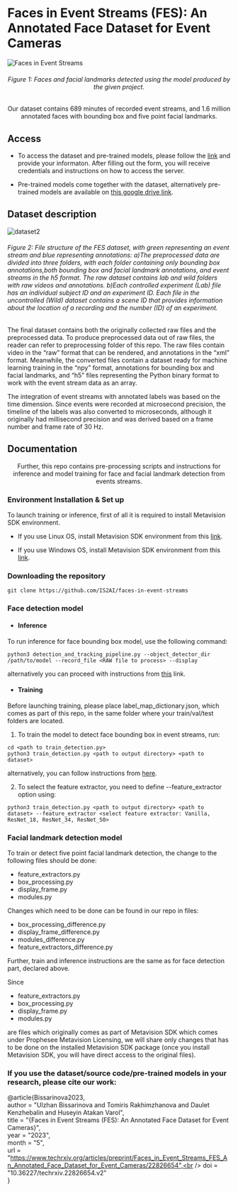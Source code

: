 # Faces in Event Streams (FES): An Annotated Face Dataset for Event Cameras
![Faces in Event Streams](https://user-images.githubusercontent.com/5821328/212868401-00f986d8-6bcf-44be-9d76-5bac4b6f21d7.png)
<h6><p align="center"> Figure 1: Faces and facial landmarks detected using the model produced by the given project.</p></h6>

<p align="center"> Our dataset contains 689 minutes of recorded event streams, and 1.6 million annotated faces with bounding box and five point facial landmarks. </p>

## Access
- To access the dataset and pre-trained models, please follow the [link]( https://forms.gle/R7WHmVueCoyvYvrY9) and provide your informaton.
 After filling out the form, you will receive credentials and instructions on how to access the server.

- Pre-trained models come together with the dataset, alternatively pre-trained models are available on [this google drive link](https://drive.google.com/drive/folders/1I2l-_-RmRLAaS6DF9OfCfq9-VmvrgETQ?usp=share_link).

## Dataset description
![dataset2](https://github.com/IS2AI/faces-in-event-streams/assets/102503259/b33a16cf-d5d3-4658-bfa9-3f1028cbc79e)
<h6>Figure 2: File structure of the FES dataset, with green representing an event stream and blue representing annotations: a)The preprocessed data are divided into three folders, with each folder containing only bounding box annotations,both bounding box and facial landmark annotations, and event streams in the h5 format. The raw dataset contains lab and wild folders with raw videos and annotations. b)Each controlled experiment (Lab) file has an individual subject ID and an experiment ID. Each file in the uncontrolled (Wild) dataset contains a scene ID that provides information about the location of a recording and the number (ID) of an experiment.</h6>

The final dataset contains both the originally collected raw files and the preprocessed data. To produce preprocessed data out of raw files, the reader can refer to preprocessing folder of this repo. The raw files contain video in the “raw” format that can be rendered, and annotations in the “xml” format. Meanwhile, the converted files contain a dataset ready for machine learning training in the “npy” format, annotations for bounding box and facial landmarks, and “h5” files representing the Python binary format to work with the event stream data as an array.

The integration of event streams with annotated labels was based on the time dimension. Since events were recorded at microsecond precision, the timeline of the labels was also converted to microseconds, although it originally had millisecond precision and was derived based on a frame number and frame rate of 30 Hz.



## Documentation

<p align="center"> Further, this repo contains pre-processing scripts and instructions for inference and model training for face and facial landmark detection from events streams. </p>

### Environment Installation & Set up
To launch training or inference, first of all it is required to install Metavision SDK environment.

- If you use Linux OS, install Metavision SDK environment from this [link](https://docs.prophesee.ai/stable/installation/linux.html).

- If you use Windows OS, install Metavision SDK environment from this [link](https://docs.prophesee.ai/stable/installation/windows.html).


### Downloading the repository

```
git clone https://github.com/IS2AI/faces-in-event-streams
```

### Face detection model
 - #### Inference
To run inference for face bounding box model, use the following command:
```
python3 detection_and_tracking_pipeline.py --object_detector_dir /path/to/model --record_file <RAW file to process> --display
```
alternatively you can proceed with instructions from [this](https://docs.prophesee.ai/stable/samples/modules/ml/detection_and_tracking_inference_py.html#chapter-samples-ml-detection-and-tracking-inference-python) link.

- #### Training
Before launching training, please place label_map_dictionary.json, which comes as part of this repo, in the same folder where your train/val/test folders are located.
1. To train the model to detect face bounding box in event streams, run:

```
cd <path to train_detection.py>
python3 train_detection.py <path to output directory> <path to dataset>
```

alternatively, you can follow instructions from [here](https://docs.prophesee.ai/stable/samples/modules/ml/train_detection.html#chapter-samples-ml-train-detection).

2. To select the feature extractor, you need to define --feature_extractor option using:
```
python3 train_detection.py <path to output directory> <path to dataset> --feature_extractor <select feature extractor: Vanilla, ResNet_18, ResNet_34, ResNet_50>
```

### Facial landmark detection model
To train or detect five point facial landmark detection, the change to the following files should be done:
- feature_extractors.py
- box_processing.py
- display_frame.py
- modules.py

Changes which need to be done can be found in our repo in files:
- box_processing_difference.py
- display_frame_difference.py
- modules_difference.py
- feature_extractors_difference.py

Further, train and inference instructions are the same as for face detection part, declared above.

Since 
- feature_extractors.py
- box_processing.py
- display_frame.py
- modules.py

are files which originally comes as part of Metavision SDK which comes under Prophesee Metavision Licensing, we will share only changes that has to be done on the installed Metavision SDK package (once you install Metavision SDK, you will have direct access to the original files).

### If you use the dataset/source code/pre-trained models in your research, please cite our work:
@article{Bissarinova2023,<br /> 
author = "Ulzhan Bissarinova and Tomiris Rakhimzhanova and Daulet Kenzhebalin and Huseyin Atakan Varol",<br /> 
title = "{Faces in Event Streams (FES): An Annotated Face Dataset for Event Cameras}",<br /> 
year = "2023",<br /> 
month = "5",<br /> 
url = "https://www.techrxiv.org/articles/preprint/Faces_in_Event_Streams_FES_An_Annotated_Face_Dataset_for_Event_Cameras/22826654",<br /> 
doi = "10.36227/techrxiv.22826654.v2"<br /> 
}




